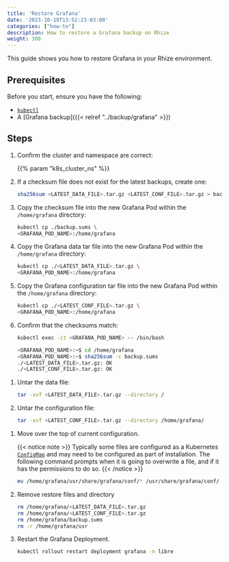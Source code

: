 ```yaml
---
title: 'Restore Grafana'
date: '2023-10-19T13:52:23-03:00'
categories: ["how-to"]
description: How to restore a Grafana backup on Rhize
weight: 300
---
```


This guide shows you how to restore Grafana in your Rhize environment.

## Prerequisites

Before you start, ensure you have the following:

- [`kubectl`](https://kubernetes.io/docs/tasks/tools/)
- A [Grafana backup]({{< relref "../backup/grafana" >}})

## Steps

1. Confirm the cluster and namespace are correct:

    {{% param "k8s_cluster_ns" %}}

1. If a checksum file does not exist for the latest backups, create one:

    ```bash
    sha256sum <LATEST_DATA_FILE>.tar.gz <LATEST_CONF_FILE>.tar.gz > backup.sums
    ```
1. Copy the checksum file into the new Grafana Pod within the `/home/grafana` directory:

     ```bash
     kubectl cp ./backup.sums \
     <GRAFANA_POD_NAME>:/home/grafana
     ```

1. Copy the Grafana data tar file into the new Grafana Pod within the `/home/grafana` directory:

     ```bash
     kubectl cp ./<LATEST_DATA_FILE>.tar.gz \
     <GRAFANA_POD_NAME>:/home/grafana
     ```

1. Copy the Grafana configuration tar file into the new Grafana Pod within the `/home/grafana` directory:

     
     ```bash
     kubectl cp ./<LATEST_CONF_FILE>.tar.gz \
     <GRAFANA_POD_NAME>:/home/grafana
     ```

1. Confirm that the checksums match:

     ```bash
     kubectl exec -it <GRAFANA_POD_NAME> -- /bin/bash 

     <GRAFANA_POD_NAME>:~$ cd /home/grafana
     <GRAFANA_POD_NAME>:~$ sha256sum -c backup.sums
     ./<LATEST_DATA_FILE>.tar.gz: OK
     ./<LATEST_CONF_FILE>.tar.gz: OK

     ```

<!-- vale off -->

1. Untar the data file:

     ```bash
     tar -xvf <LATEST_DATA_FILE>.tar.gz --directory /
     ```

1. Untar the configuration file:

     ```bash
     tar -xvf <LATEST_CONF_FILE>.tar.gz --directory /home/grafana/
     ```

<!-- vale on -->

1. Move over the top of current configuration. 

     {{< notice note >}}
Typically some files are configured as a Kubernetes [`ConfigMap`](https://kubernetes.io/docs/concepts/configuration/configmap/) and may need to be configured as part of installation. The following command prompts when it is going to overwrite a file, and if it has the permissions to do so.
     {{< /notice >}}


     ```bash
     mv /home/grafana/usr/share/grafana/conf/* /usr/share/grafana/conf/
     ```

1. Remove restore files and directory

     ```bash
     rm /home/grafana/<LATEST_DATA_FILE>.tar.gz
     rm /home/grafana/<LATEST_CONF_FILE>.tar.gz
     rm /home/grafana/backup.sums
     rm -r /home/grafana/usr
     ```

1. Restart the Grafana Deployment.

     ```bash
     kubectl rollout restart deployment grafana -n libre
     ```
